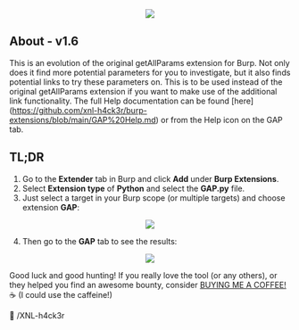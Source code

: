 <center><img src="https://github.com/xnl-h4ck3r/GAP-Burp-Extension/blob/main/GAP/images/title.png"></center>

## About - v1.6

This is an evolution of the original getAllParams extension for Burp. Not only does it find more potential parameters for you to investigate, but it also finds potential links to try these parameters on. This is to be used instead of the original getAllParams extension if you want to make use of the additional link functionality.
The full Help documentation can be found [here] (https://github.com/xnl-h4ck3r/burp-extensions/blob/main/GAP%20Help.md) or from the Help icon on the GAP tab.

## TL;DR

1. Go to the **Extender** tab in Burp and click **Add** under **Burp Extensions**.
2. Select **Extension type** of **Python** and select the **GAP.py** file.
3. Just select a target in your Burp scope (or multiple targets) and choose extension **GAP**:

<center><img src="https://github.com/xnl-h4ck3r/GAP-Burp-Extension/blob/main/GAP/images/run.png"></center>

4. Then go to the **GAP** tab to see the results:

<center><img src="https://github.com/xnl-h4ck3r/GAP-Burp-Extension/blob/main/GAP/images/tab.png"></center>

Good luck and good hunting!
If you really love the tool (or any others), or they helped you find an awesome bounty, consider [BUYING ME A COFFEE!](https://ko-fi.com/xnlh4ck3r) ☕ (I could use the caffeine!)

🤘 /XNL-h4ck3r
